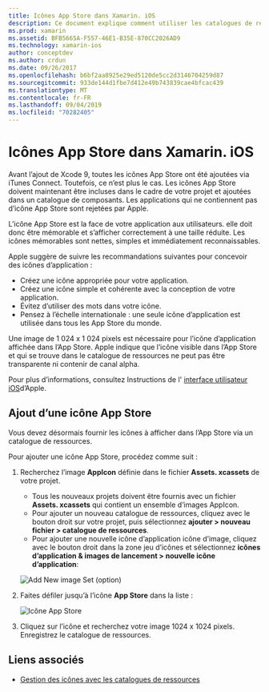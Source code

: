 ```yaml
---
title: Icônes App Store dans Xamarin. iOS
description: Ce document explique comment utiliser les catalogues de ressources pour gérer une icône de magasin d’applications pour une application Xamarin. iOS. Auparavant, les icônes App Store étaient gérées avec iTunes Connect.
ms.prod: xamarin
ms.assetid: BFB5665A-F557-46E1-B35E-870CC2026AD9
ms.technology: xamarin-ios
author: conceptdev
ms.author: crdun
ms.date: 09/26/2017
ms.openlocfilehash: b6bf2aa8925e29ed5120de5cc2d3146704259d87
ms.sourcegitcommit: 933de144d1fbe7d412e49b743839cae4bfcac439
ms.translationtype: MT
ms.contentlocale: fr-FR
ms.lasthandoff: 09/04/2019
ms.locfileid: "70282405"
---
```

# <a name="app-store-icons-in-xamarinios"></a>Icônes App Store dans Xamarin. iOS

Avant l’ajout de Xcode 9, toutes les icônes App Store ont été ajoutées via iTunes Connect. Toutefois, ce n’est plus le cas. Les icônes App Store doivent maintenant être incluses dans le cadre de votre projet et ajoutées dans un catalogue de composants. Les applications qui ne contiennent pas d’icône App Store sont rejetées par Apple.

L’icône App Store est la face de votre application aux utilisateurs. elle doit donc être mémorable et s’afficher correctement à une taille réduite. Les icônes mémorables sont nettes, simples et immédiatement reconnaissables.

Apple suggère de suivre les recommandations suivantes pour concevoir des icônes d’application :

- Créez une icône appropriée pour votre application.
- Créez une icône simple et cohérente avec la conception de votre application.
- Évitez d’utiliser des mots dans votre icône.
- Pensez à l’échelle internationale : une seule icône d’application est utilisée dans tous les App Store du monde.

Une image de 1 024 x 1 024 pixels est nécessaire pour l’icône d’application affichée dans l’App Store.  Apple indique que l’icône visible dans l’App Store et qui se trouve dans le catalogue de ressources ne peut pas être transparente ni contenir de canal alpha.

Pour plus d’informations, consultez Instructions de l' [interface utilisateur iOS](https://developer.apple.com/ios/human-interface-guidelines/icons-and-images/image-size-and-resolution/)d’Apple.

## <a name="adding-an-app-store-icon"></a>Ajout d’une icône App Store

Vous devez désormais fournir les icônes à afficher dans l’App Store via un catalogue de ressources. 

Pour ajouter une icône App Store, procédez comme suit :

1. Recherchez l’image **AppIcon** définie dans le fichier **Assets. xcassets** de votre projet. 
    - Tous les nouveaux projets doivent être fournis avec un fichier **Assets. xcassets** qui contient un ensemble d’images AppIcon.
    - Pour ajouter un nouveau catalogue de ressources, cliquez avec le bouton droit sur votre projet, puis sélectionnez **ajouter > nouveau fichier > catalogue de ressources**.
    - Pour ajouter une nouvelle icône d’application icône d’image, cliquez avec le bouton droit dans la zone jeu d’icônes et sélectionnez **icônes d’application & images de lancement > nouvelle icône d’application**:

    ![Add New image Set (option)](app-store-icon-images/image1.png)

2. Faites défiler jusqu’à l’icône **App Store** dans la liste :

    ![Icône App Store](app-store-icon-images/image2.png)

3. Cliquez sur l’icône et recherchez votre image 1024 x 1024 pixels. Enregistrez le catalogue de ressources.




## <a name="related-links"></a>Liens associés

- [Gestion des icônes avec les catalogues de ressources](~/ios/app-fundamentals/images-icons/app-icons.md#managing)
